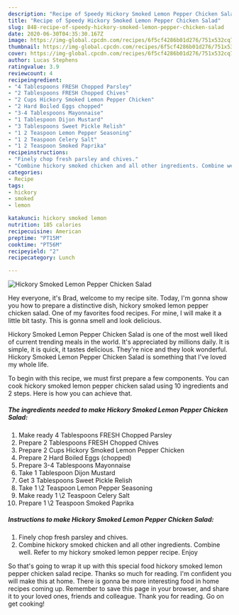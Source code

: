 ```yaml
---
description: "Recipe of Speedy Hickory Smoked Lemon Pepper Chicken Salad"
title: "Recipe of Speedy Hickory Smoked Lemon Pepper Chicken Salad"
slug: 848-recipe-of-speedy-hickory-smoked-lemon-pepper-chicken-salad
date: 2020-06-30T04:35:30.167Z
image: https://img-global.cpcdn.com/recipes/6f5cf4286b01d276/751x532cq70/hickory-smoked-lemon-pepper-chicken-salad-recipe-main-photo.jpg
thumbnail: https://img-global.cpcdn.com/recipes/6f5cf4286b01d276/751x532cq70/hickory-smoked-lemon-pepper-chicken-salad-recipe-main-photo.jpg
cover: https://img-global.cpcdn.com/recipes/6f5cf4286b01d276/751x532cq70/hickory-smoked-lemon-pepper-chicken-salad-recipe-main-photo.jpg
author: Lucas Stephens
ratingvalue: 3.9
reviewcount: 4
recipeingredient:
- "4 Tablespoons FRESH Chopped Parsley"
- "2 Tablespoons FRESH Chopped Chives"
- "2 Cups Hickory Smoked Lemon Pepper Chicken"
- "2 Hard Boiled Eggs chopped"
- "3-4 Tablespoons Mayonnaise"
- "1 Tablespoon Dijon Mustard"
- "3 Tablespoons Sweet Pickle Relish"
- "1 2 Teaspoon Lemon Pepper Seasoning"
- "1 2 Teaspoon Celery Salt"
- "1 2 Teaspoon Smoked Paprika"
recipeinstructions:
- "Finely chop fresh parsley and chives."
- "Combine hickory smoked chicken and all other ingredients. Combine well. Refer to my hickory smoked lemon pepper recipe. Enjoy"
categories:
- Recipe
tags:
- hickory
- smoked
- lemon

katakunci: hickory smoked lemon 
nutrition: 185 calories
recipecuisine: American
preptime: "PT15M"
cooktime: "PT56M"
recipeyield: "2"
recipecategory: Lunch

---
```



![Hickory Smoked Lemon Pepper Chicken Salad](https://img-global.cpcdn.com/recipes/6f5cf4286b01d276/751x532cq70/hickory-smoked-lemon-pepper-chicken-salad-recipe-main-photo.jpg)

Hey everyone, it's Brad, welcome to my recipe site. Today, I'm gonna show you how to prepare a distinctive dish, hickory smoked lemon pepper chicken salad. One of my favorites food recipes. For mine, I will make it a little bit tasty. This is gonna smell and look delicious.



Hickory Smoked Lemon Pepper Chicken Salad is one of the most well liked of current trending meals in the world. It's appreciated by millions daily. It is simple, it is quick, it tastes delicious. They're nice and they look wonderful. Hickory Smoked Lemon Pepper Chicken Salad is something that I've loved my whole life.


To begin with this recipe, we must first prepare a few components. You can cook hickory smoked lemon pepper chicken salad using 10 ingredients and 2 steps. Here is how you can achieve that.

<!--inarticleads1-->

##### The ingredients needed to make Hickory Smoked Lemon Pepper Chicken Salad:

1. Make ready 4 Tablespoons FRESH Chopped Parsley
1. Prepare 2 Tablespoons FRESH Chopped Chives
1. Prepare 2 Cups Hickory Smoked Lemon Pepper Chicken
1. Prepare 2 Hard Boiled Eggs (chopped)
1. Prepare 3-4 Tablespoons Mayonnaise
1. Take 1 Tablespoon Dijon Mustard
1. Get 3 Tablespoons Sweet Pickle Relish
1. Take 1 \2 Teaspoon Lemon Pepper Seasoning
1. Make ready 1 \2 Teaspoon Celery Salt
1. Prepare 1 \2 Teaspoon Smoked Paprika




<!--inarticleads2-->

##### Instructions to make Hickory Smoked Lemon Pepper Chicken Salad:

1. Finely chop fresh parsley and chives.
1. Combine hickory smoked chicken and all other ingredients. Combine well. Refer to my hickory smoked lemon pepper recipe. Enjoy




So that's going to wrap it up with this special food hickory smoked lemon pepper chicken salad recipe. Thanks so much for reading. I'm confident you will make this at home. There is gonna be more interesting food in home recipes coming up. Remember to save this page in your browser, and share it to your loved ones, friends and colleague. Thank you for reading. Go on get cooking!
